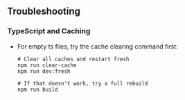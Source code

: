 ## Troubleshooting

### TypeScript and Caching
- For empty ts files, try the cache clearing command first:
  ```
  # Clear all caches and restart fresh
  npm run clear-cache
  npm run dev:fresh

  # If that doesn't work, try a full rebuild
  npm run build
  ```
